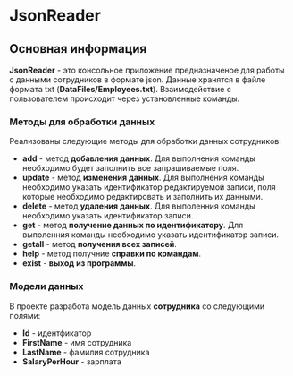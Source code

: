 # JsonReader

## Основная информация

**JsonReader** - это консольное приложение предназначеное для работы с данными сотрудников в формате json.
Данные хранятся в файле формата txt (**DataFiles/Employees.txt**). Взаимодействие с пользователем происходит через установленные команды. 

### Методы для обработки данных

Реализованы следующие методы для обработки данных сотрудников:
+ **add** - метод **добавления данных**. Для выполнения команды необходимо будет заполнить все запрашиваемые поля. 
+ **update** - метод **изменения данных**. Для выполнения команды необходимо указать идентификатор редактируемой 
  записи, поля которые необходимо редактировать и заполнить их данными. 
+ **delete** - метод **удаления данных**. Для выполенния команды необходимо указать идентификатор записи.
+ **get** - метод **получение данных по идентификатору**. Для выполенния команды необходимо указать идентификатор записи.
+ **getall** - метод **получения всех записей**.
+ **help** - метод получние **справки по командам**.
+ **exist** - **выход из программы**.

### Модели данных

В проекте разработа модель данных **сотрудника** со следующими полями:
+ **Id** - идентфикатор
+ **FirstName** - имя сотрудника
+ **LastName** - фамилия сотрудника
+ **SalaryPerHour** - зарплата